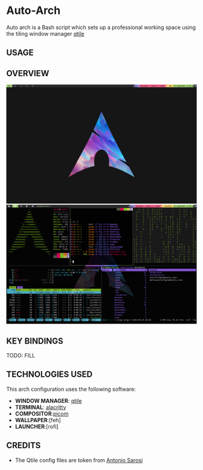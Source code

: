 # Auto-Arch
Auto arch is a Bash script which sets up a professional working space using the tiling window manager [qtile](https://qtile.org)

## USAGE ##

## OVERVIEW 
![overview1](assets/overview1.png)
![overview2](assets/overview2.png) 

## KEY BINDINGS ##
TODO: FILL

## TECHNOLOGIES USED
This arch configuration uses the following software:
- **WINDOW MANAGER**: [qtile](https://qtile.org)
- **TERMINAL**: [alacritty](https://github.com/alacritty/alacritty)
- **COMPOSITOR**:[picom](https://github.com/yshui/picom)
- **WALLPAPER**:[feh]
- **LAUNCHER**:[rofi]

## CREDITS
- The Qtile config files are token from [Antonio Sarosi](https://github.com/antoniosarosi)
